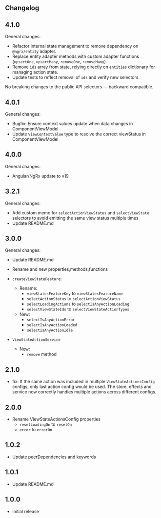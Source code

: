 ## Changelog

## 4.1.0

General changes:
- Refactor internal state management to remove dependency on `@ngrx/entity` adapter.
- Replace entity adapter methods with custom adapter functions (`upsertOne`, `upsertMany`, `removeOne`, `removeMany`).
- Remove `ids` array from state, relying directly on `entities` dictionary for managing action state.
- Update tests to reflect removal of `ids` and verify new selectors.

No breaking changes to the public API selectors — backward compatible.

## 4.0.1

General changes:

- Bugfix: Ensure context values update when data changes in ComponentViewModel
- Update `ViewContextValue` type to resolve the correct viewStatus in ComponentViewModel

## 4.0.0

General changes:
- Angular/NgRx update to v19

## 3.2.1

General changes:
- Add custom memo for `selectActionViewStatus` and `selectViewState` selectors to avoid emitting the same view status multiple times
- Update README.md

## 3.0.0

General changes:
- Update README.md
- Rename and new properties,methods,functions


- `createViewStateFeature`:
  - Rename:
    -  `viewStatesFeatureKey` to `viewStatesFeatureName`
    -  `selectActionStatus` to `selectActionViewStatus`
    -  `selectLoadingActions` to `selectIsAnyActionLoading`
    - `selectViewStateIds` to `selectViewStateActionTypes`
  - New:
    - `selectIsAnyActionError`
    - `selectIsAnyActionLoaded`
    - `selectIsAnyActionIdle`


- `ViewStateActionService`
  - New:
    - `remove` method

## 2.1.0

- fix: If the same action was included in multiple `ViewStateActionsConfig` configs, only last action config would be used. The store, effects and service now correctly handles multiple actions across different configs.

## 2.0.0    

- Rename ViewStateActionsConfig properties
  - `resetLoadingOn` to `resetOn`
  - `error` to `errorOn`


## 1.0.2

- Update peerDependencies and keywords

## 1.0.1

- Update README.md

## 1.0.0

- Initial release

